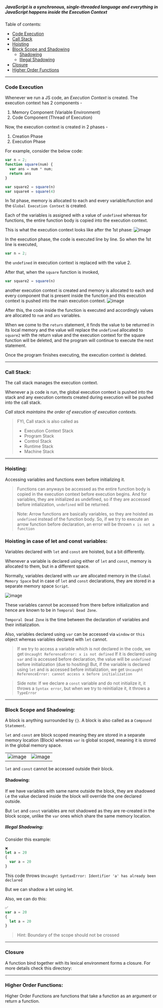 ##### *JavaScript is a synchronous, single-threaded language and everything in JavaScript happens inside the Execution Context*

Table of contents:
- [Code Execution](#code-execution)
- [Call Stack](#call-stack)
- [Hoisting](#hoisting)
- [Block Scope and Shadowing](#block-scope-and-shadowing)
  - [Shadowing](#shadowing)
  - [Illegal Shadowing](#illegal-shadowing)
- [Closure](#closure)
- [Higher Order Functions](#higher-order-functions)

<hr>

### Code Execution
Whenever we run a JS code, an *Execution Context* is created.
The execution context has 2 components - 

1. Memory Component (Variable Environment)
2. Code Component (Thread of Execution)

Now, the execution context is created in 2 phases - 

1. Creation Phase
2. Execution Phase

For example, consider the below code:
```js
var n = 2;
function square(num) {
  var ans = num * num;
  return ans
}

var square2 = square(n)
var square4 = square(4)
```

In 1st phase, memory is allocated to each and every variable/function and the `Global Execution Context` is created.

Each of the variables is assigned with a value of `undefined` whereas for functions, the entire function body is copied into the execution context.

This is what the execution context looks like after the 1st phase:
![image](https://github.com/anushkadeshpande/js-scratchpad/assets/53345232/f92ad3f8-4ace-47eb-b202-bd642e43becb)

In the execution phase, the code is executed line by line.
So when the 1st line is executed, 
```js
var n = 2;
```

the `undefined` in execution context is replaced with the value 2.

After that, when the `square` function is invoked,  
```js
var square2 = square(n)
```
another execution context is created and memory is allocated to each and every component that is present inside the function and this execution context is pushed into the main execution context.
![image](https://github.com/anushkadeshpande/js-scratchpad/assets/53345232/edb2f90b-d081-4dd6-8aeb-e0b4d275d667)

After this, the code inside the function is executed and accordingly values are allocated to `num` and `ans` variables.

When we come to the `return` statement, it finds the value to be returned in its local memory and the value will replace the `undefined` allocated to `square2` with the return value and the execution context for the square function will be deleted, and the program will continue to execute the next statement.

Once the program finishes executing, the execution context is deleted.

<hr>

### Call Stack:
The call stack manages the execution context.

Whenever a js code is run, the global execution context is pushed into the stack and any execution contexts created during execution will be pushed into the call stack.

*Call stack maintains the order of execution of execution contexts.*

> FYI, Call stack is also called as
> - Execution Context Stack
> - Program Stack
> - Control Stack
> - Runtime Stack
> - Machine Stack 

<hr>

### Hoisting:
Accessing variables and functions even before initializing it.

> Functions can anyways be accessed as the entire function body is copied in the execution context before execution begins.
> And for variables, they are initialized as undefined, so if they are accessed before intialization, `undefined` will be returned.

> Note:
> Arrow functions are basically variables, so they are hoisted as `undefined` instead of the function body.
> So, if we try to execute an arrow function before declaration, an error will be thrown `x is not a function`

### Hoisting in case of let and const variables:
Variables declared with `let` and `const` are hoisted, but a bit differently.

Whenever a variable is declared using either of `let` and `const`, memory is allocated to them, but in a different space.

Normally, variables declared with `var` are allocated memory in the `Global Memory Space` but in case of `let` and `const` declarations, they are stored in a separate memory space `Script`.

![image](https://github.com/anushkadeshpande/js-scratchpad/assets/53345232/e5c65ff4-03a0-48b9-b9e8-018fdd397547)

These variables cannot be accessed from there before initialization and hence are known to be in `Temporal Dead Zone`.

`Temporal Dead Zone` is the time between the declaration of variables and their initialization.

Also, variables declared using `var` can be accessed via `window` or `this` object whereas variables declared with `let` cannot.

> If we try to access a variable which is not declared in the code, we get `Uncaught ReferenceError: x is not defined`
> If it is declared using `var` and is accessed before declaration, the value will be `undefined` before initialization (due to hositing)
> But, if the variable is declared using `let` and is accessed before initialization, we get `Uncaught ReferenceError: cannot access x before initialization`


> Side note:
> If we declare a `const` variable and do not initialize it, it throws a `Syntax error`, but when we try to reinitialize it, it throws a `TypeError`

<hr>

### Block Scope and Shadowing:
A block is anything surrounded by `{}`. A block is also called as a `Compound Statement`.

`let` and `const` are block scoped meaning they are stored in a separate memory location (Block) whereas `var` is global scoped, meaning it is stored in the global memory space.

|                                              |                                              |
| -------------------------------------------- | -------------------------------------------- |
| ![image](https://github.com/anushkadeshpande/js-scratchpad/assets/53345232/9f4691db-2f59-4fc9-ba90-eb361cddc346) | ![image](https://github.com/anushkadeshpande/js-scratchpad/assets/53345232/810082d5-43b0-4d2f-bf48-0fea447fb0a8) |

`let` and `const` cannot be accessed outside their block.

#### Shadowing:
If we have variables with same name outside the block, they are shadowed i.e the value declared inside the block will override the one declared outside.

But `let` and `const` variables are not shadowed as they are re-created in the block scope, unlike the `var` ones which share the same memory location.


##### Illegal Shadowing:
Consider this example:

```js
❌
let a = 20
{
  var a = 20
}
```
This code throws `Uncaught SyntaxError: Identifier 'a' has already been declared`

But we can shadow a let using let.

Also, we can do this:

```js
✅
var a = 20
{
  let a = 20
}
```

> Hint: Boundary of the scope should not be crossed

<hr>

### Closure
A function bind together with its lexical environment forms a closure.
For more details check this directory: 


<hr>

### Higher Order Functions:
Higher Order Functions are functions that take a function as an argument or return a function.

